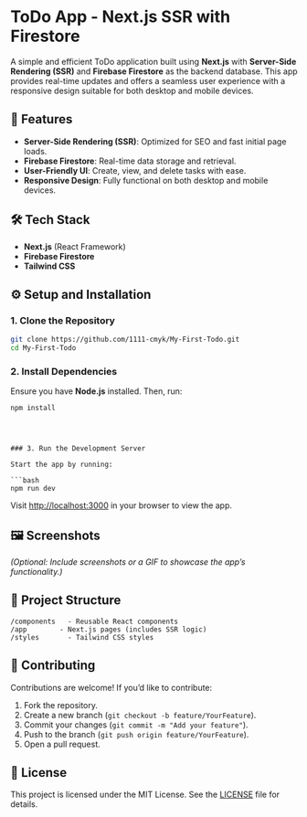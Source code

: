 # ToDo App - Next.js SSR with Firestore

A simple and efficient ToDo application built using **Next.js** with **Server-Side Rendering (SSR)** and **Firebase Firestore** as the backend database. This app provides real-time updates and offers a seamless user experience with a responsive design suitable for both desktop and mobile devices.

## 🚀 Features

- **Server-Side Rendering (SSR)**: Optimized for SEO and fast initial page loads.
- **Firebase Firestore**: Real-time data storage and retrieval.
- **User-Friendly UI**: Create, view, and delete tasks with ease.
- **Responsive Design**: Fully functional on both desktop and mobile devices.

## 🛠️ Tech Stack

- **Next.js** (React Framework)
- **Firebase Firestore**
- **Tailwind CSS**

## ⚙️ Setup and Installation

### 1. Clone the Repository

```bash
git clone https://github.com/1111-cmyk/My-First-Todo.git
cd My-First-Todo
```

### 2. Install Dependencies

Ensure you have **Node.js** installed. Then, run:

```bash
npm install
```


```



### 3. Run the Development Server

Start the app by running:

```bash
npm run dev
```

Visit [http://localhost:3000](http://localhost:3000) in your browser to view the app.

## 🖼️ Screenshots

_(Optional: Include screenshots or a GIF to showcase the app’s functionality.)_

## 📂 Project Structure

```
/components   - Reusable React components
/app        - Next.js pages (includes SSR logic)
/styles       - Tailwind CSS styles
```

## 🌟 Contributing

Contributions are welcome! If you’d like to contribute:

1. Fork the repository.
2. Create a new branch (`git checkout -b feature/YourFeature`).
3. Commit your changes (`git commit -m "Add your feature"`).
4. Push to the branch (`git push origin feature/YourFeature`).
5. Open a pull request.

## 📄 License

This project is licensed under the MIT License. See the [LICENSE](LICENSE) file for details.
